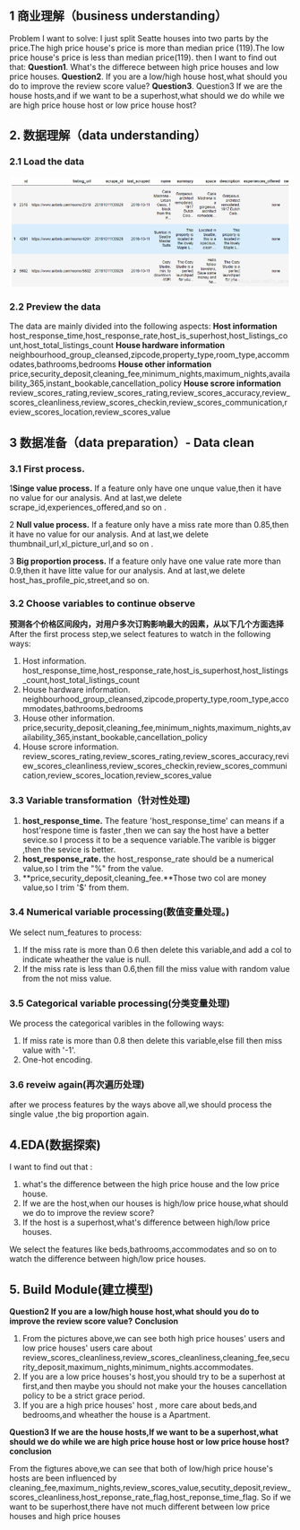 
## 1 商业理解（business understanding）
Problem I want to solve:
I just split Seatte houses into two parts by the price.The high price house's price is more than median price (119).The low price house's price is less than median price(119).
then I want to find out that:
**Question1**. What's the differece between high price houses and low price houses.
**Question2**. If you are a low/high house host,what should you do to improve the review score value?
**Question3**. Question3 If we are the house hosts,and if we want to be a superhost,what should we do while we are high price house host or low price house host?<br/>


## 2. 数据理解（data understanding）
### 2.1 Load the data


![image](https://github.com/flysaint/Write_A_Data_Science_Blog_Pos/blob/master/data/Seattle_AirBNB_Data/2.1%20Load%20the%20data.png)


### 2.2 Preview the data
The data are mainly divided into the following aspects:
**Host information**
host_response_time,host_response_rate,host_is_superhost,host_listings_count,host_total_listings_count
**House hardware information**
neighbourhood_group_cleansed,zipcode,property_type,room_type,accommodates,bathrooms,bedrooms
**House other information**
price,security_deposit,cleaning_fee,minimum_nights,maximum_nights,availability_365,instant_bookable,cancellation_policy
**House scrore information** review_scores_rating,review_scores_rating,review_scores_accuracy,review_scores_cleanliness,review_scores_checkin,review_scores_communication,review_scores_location,review_scores_value




## 3 数据准备（data preparation）- Data clean
### 3.1 First process. 
1**Singe value process.** If a feature only have one unque value,then it have no value for our analysis. And at last,we delete scrape_id,experiences_offered,and so on . <br/>

2 **Null value process.** If a feature only have a miss rate more than 0.85,then it have no value for our analysis. And at last,we delete thumbnail_url,xl_picture_url,and so on . </br>

3 **Big proportion process.** If a feature only have one value rate more than 0.9,then it have litte value for our analysis. And at last,we delete host_has_profile_pic,street,and so on. <br/>



### 3.2 Choose  variables to continue observe 

**预测各个价格区间段内，对用户多次订购影响最大的因素，从以下几个方面选择** <br/>
After the first process step,we select features to watch in the following ways:

1. Host information. host_response_time,host_response_rate,host_is_superhost,host_listings_count,host_total_listings_count
2. House hardware information. neighbourhood_group_cleansed,zipcode,property_type,room_type,accommodates,bathrooms,bedrooms
3. House other information. price,security_deposit,cleaning_fee,minimum_nights,maximum_nights,availability_365,instant_bookable,cancellation_policy
4. House scrore information. review_scores_rating,review_scores_rating,review_scores_accuracy,review_scores_cleanliness,review_scores_checkin,review_scores_communication,review_scores_location,review_scores_value

[](https://github.com/flysaint/Write_A_Data_Science_Blog_Pos/blob/master/data/Seattle_AirBNB_Data/2.1%20Load%20the%20data.png)


### 3.3 Variable transformation（针对性处理)
1) **host_response_time.** The feature 'host_response_time' can means if a host'respone time is faster ,then we can say the host have a better sevice.so I process it to be a sequence variable.The varible is bigger ,then the sevice is better. <br/>
2) **host_response_rate.** the host_response_rate should be a numerical value,so I trim the "%" from the value. <br/>
3) **price,security_deposit,cleaning_fee.**Those two col are money value,so I trim '$' from them.


### 3.4 Numerical variable processing(数值变量处理。)
We select num_features to process:<br/>
1) If the miss rate is more than 0.6 then delete this variable,and add a col to indicate wheather the value is null.<br/>
2) If the miss rate is less than 0.6,then fill the miss value with random value from the not miss value.</br>


### 3.5 Categorical variable processing(分类变量处理)

We process the categorical varibles in the following ways:<br/>
1) If miss rate is more than 0.8 then delete this variable,else fill then miss value with '-1'. <br/>
2) One-hot encoding. <br/>

### 3.6 reveiw again(再次遍历处理) <br/>
after we process features by the ways above all,we should process the single value ,the big proportion again.

## 4.EDA(数据探索)
I want to find out that :<br/>
1) what's the difference between the high price house and the low price house. <br/>
2) If we are the host,when our houses is high/low price house,what should we do to improve the review score? <br/>
3) If the host is a superhost,what's difference between high/low price houses.

We select the features like beds,bathrooms,accommodates and so on to watch the difference between high/low price houses.



## 5. Build Module(建立模型)

**Question2 If you are a low/high house host,what should you do to improve the review score value?**
**Conclusion**
1. From the pictures above,we can see both high price houses' users and low price houses' users care about 
review_scores_cleanliness,review_scores_cleanliness,cleaning_fee,security_deposit,maximum_nights,minimum_nights.accommodates. <br/>
2. If you are a low price houses's host,you should try to be a superhost at first,and then maybe you should not make your the houses cancellation policy to be a strict grace period. <br/>
3. If you are a high price houses' host , more care about beds,and bedrooms,and wheather the house is a Apartment.




**Question3 If we are the house hosts,If we want to be a superhost,what should we do while we are high price house host or low price house host?**
**conclusion**

From the figtures above,we can see that both of low/high price house's hosts are been influenced by cleaning_fee,maximum_nights,review_scores_value,secutity_deposit,review_scores_cleanliness,host_reponse_rate_flag,host_reponse_time_flag.
So if we want to be superhost,there have not much different between low price houses and high price houses 

